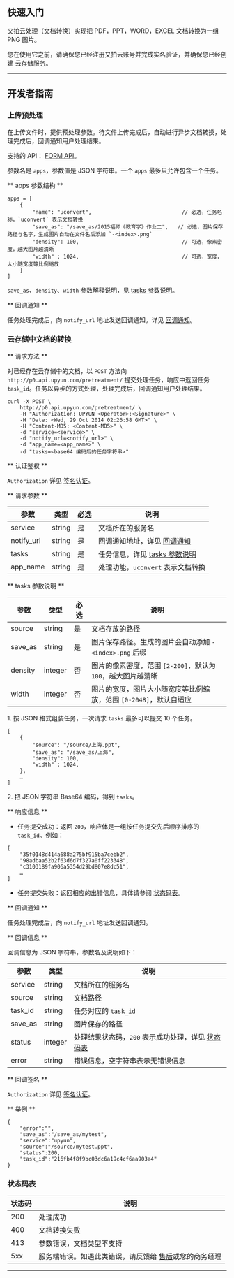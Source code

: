 ## 快速入门

又拍云处理（文档转换）实现把 PDF，PPT，WORD，EXCEL 文档转换为一组 PNG 图片。

您在使用它之前，请确保您已经注册又拍云账号并完成实名验证，并确保您已经创建 [云存储服务](/api/quick_start/)。

---------

## 开发者指南
### 上传预处理

在上传文件时，提供预处理参数。待文件上传完成后，自动进行异步文档转换，处理完成后，回调通知用户处理结果。

支持的 API： [FORM API](/api/form_api/#upload_args)。

参数名是 `apps`，参数值是 JSON 字符串。一个 `apps` 最多只允许包含一个任务。

** apps 参数结构 **

```
apps = [
    {
        "name": "uconvert",                             // 必选，任务名称，`uconvert` 表示文档转换
        "save_as": "/save_as/2015福师《教育学》作业二",   // 必选，图片保存路径与名字，生成图片自动在文件名后添加 `-<index>.png`
        "density": 100,                                 // 可选，像素密度，越大图片越清晰
        "width" : 1024,                                 // 可选，宽度，大小随宽度等比例缩放
    }
]
```

`save_as`、`density`、`width` 参数解释说明，见 [tasks 参数说明](#tasks)。

** 回调通知 **

任务处理完成后，向 `notify_url` 地址发送回调通知。详见 [回调通知](#notify_url)。

### 云存储中文档的转换

** 请求方法 **

对已经存在云存储中的文档，以 `POST` 方法向 `http://p0.api.upyun.com/pretreatment/` 提交处理任务，响应中返回任务 `task_id`。任务以异步的方式处理，处理完成后，回调通知用户处理结果。

```
curl -X POST \
    http://p0.api.upyun.com/pretreatment/ \
    -H "Authorization: UPYUN <Operator>:<Signature>" \
    -H "Date: <Wed, 29 Oct 2014 02:26:58 GMT>" \
    -H "Content-MD5: <Content-MD5>" \
    -d "service=<service>" \
    -d "notify_url=<notify_url>" \
    -d "app_name=<app_name>" \
    -d "tasks=<base64 编码后的任务字符串>"
```

** 认证鉴权 **

`Authorization` 详见 [签名认证](/cloud/authorization/#_1)。

** 请求参数 **

| 参数       		| 类型       	| 必选  	| 说明                              	|
|-------------------|---------------|-------|-----------------------------------|
| service       	| string       	| 是   	| 文档所在的服务名         			|
| notify_url        | string       	| 是   	| 回调通知地址，详见 [回调通知](#notify_url)    	|
| tasks             | string       	| 是   	| 任务信息，详见 [tasks 参数说明](#tasks)  	|
| app_name          | string       	| 是   	| 处理功能，`uconvert` 表示文档转换 			|


<a name="tasks"></a>
** tasks 参数说明 **

| 参数       		| 类型       	| 必选  	| 说明                              	|
|-------------------|---------------|-------|-----------------------------------|
| source       		| string       	| 是   	| 文档存放的路径         			|
| save_as           | string       	| 是   	| 图片保存路径。生成的图片会自动添加 `-<index>.png` 后缀 |
| density          	| integer      	| 否   	| 图片的像素密度，范围 `[2-200]`，默认为 `100`，越大图片越清晰 |
| width          	| integer      	| 否   	| 图片的宽度，图片大小随宽度等比例缩放，范围 `[0-2048]`，默认自适应 |

1\. 按 JSON 格式组装任务，一次请求 `tasks` 最多可以提交 10 个任务。

```
[
    {
        "source": "/source/上海.ppt",
        "save_as": "/save_as/上海",
        "density": 100,                    
        "width" : 1024,                 
    },
	…
]
```

2\. 把 JSON 字符串 Base64 编码，得到 `tasks`。

** 响应信息 **

- 任务提交成功：返回 `200`，响应体是一组按任务提交先后顺序排序的 `task_id`。例如：

```
[
	"35f0148d414a688a275bf915ba7cebb2",
	"98adbaa52b2f63d6d7f327a0ff223348",
	"c3103189fa906a5354d29bd807e8dc51",
	…
]
```

- 任务提交失败：返回相应的出错信息，具体请参阅 [状态码表](#status)。

<a name="notify_url"></a>
** 回调通知 **

任务处理完成后，向 `notify_url` 地址发送回调通知。

** 回调信息 **

回调信息为 JSON 字符串，参数名及说明如下：

| 参数       		| 类型   	| 说明                                                      	|
|-------------------|-----------|-----------------------------------------------------------|
| service	   		| string    | 文档所在的服务名                                     		|
| source        	| string    | 文档路径                                            		|
| task_id       	| string    | 任务对应的 `task_id`                                    	|
| save_as 			| string  	| 图片保存的路径										|
| status         	| integer   | 处理结果状态码，`200` 表示成功处理，详见 [状态码表](#status)   	|
| error       		| string   	| 错误信息，空字符串表示无错误信息   							|

** 回调签名 **

`Authorization` 详见 [签名认证](/cloud/authorization/#_1)。

** 举例 **

```
{
    "error":"",
    "save_as":"/save_as/mytest",
    "service":"upyun",
    "source":"/source/mytest.ppt",
    "status":200,
    "task_id":"216fb4f8f9bc03dc6a19c4cf6aa903a4"
}
```

<a name="status"></a>
### 状态码表

| 状态码    		| 说明        							|
|---------------|---------------------------------------|
| 200         	| 处理成功    							|
| 400         	| 文档转换失败                           |
| 413         	| 参数错误，文档类型不支持                    |
| 5xx         	| 服务端错误。如遇此类错误，请反馈给 [售后](https://www.upyun.com/contact)或您的商务经理 |

---------